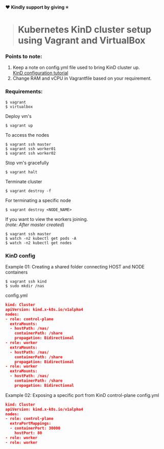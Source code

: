 **:heart: Kindly support by giving :star:**
># Kubernetes KinD cluster setup using Vagrant and VirtualBox

### Points to note:
1. Keep a note on config.yml file used to bring KinD cluster up.\
[KinD configuration tutorial](https://kind.sigs.k8s.io)
2. Change RAM and vCPU in Vagrantfile based on your requirement.

### Requirements:
```shell
$ vagrant
$ virtualbox
```
Deploy vm's
```shell
$ vagrant up
```
To access the nodes
```shell
$ vagrant ssh master
$ vagrant ssh worker01
$ vagrant ssh worker02
```
Stop vm's gracefully
```shell
$ vagrant halt
```
Terminate cluster
```shell
$ vagrant destroy -f
```
For terminating a specific node
```shell
$ vagrant destroy <NODE_NAME>
```
If you want to view the workers joining.\
_(note: After master created_)
```shell
$ vagrant ssh master
$ watch -n2 kubectl get pods -A
$ watch -n2 kubectl get nodes
```
### KinD config
Example 01: Creating a shared folder connecting HOST and NODE containers
```shell
$ vagrant ssh kind
$ sudo mkdir /nas
```
config.yml
```json
kind: Cluster
apiVersion: kind.x-k8s.io/v1alpha4
nodes:
- role: control-plane
  extraMounts:
  - hostPath: /nas/
    containerPath: /share
    propagation: Bidirectional
- role: worker
  extraMounts:
  - hostPath: /nas/
    containerPath: /share
    propagation: Bidirectional
- role: worker
  extraMounts:
  - hostPath: /nas/
    containerPath: /share
    propagation: Bidirectional
```
Example 02: Exposing a specific port from KinD control-plane
config.yml
```json
kind: Cluster
apiVersion: kind.x-k8s.io/v1alpha4
nodes:
- role: control-plane
  extraPortMappings:
  - containerPort: 30000
    hostPort: 80
- role: worker
- role: worker
```